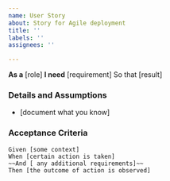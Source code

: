 ```yaml
---
name: User Story
about: Story for Agile deployment
title: ''
labels: ''
assignees: ''

---
```


**As a** [role]
**I need** [requirement]
So that [result]

### Details and Assumptions
 * [document what you know]
   
 ### Acceptance Criteria  
 ```gherkin
 Given [some context]
 When [certain action is taken]
~~And [ any additional requirements]~~
 Then [the outcome of action is observed]
 ```
